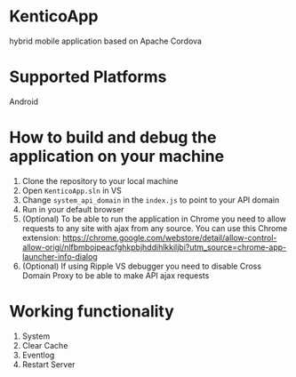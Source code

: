KenticoApp
=======================
hybrid mobile application based on Apache Cordova

Supported Platforms
=======================
Android

How to build and debug the application on your machine
=======================
1. Clone the repository to your local machine
2. Open ```KenticoApp.sln``` in VS
3. Change ```system_api_domain``` in the ```index.js``` to point to your API domain
4. Run in your default browser
  1. (Optional) To be able to run the application in Chrome you need to allow requests to any site with ajax from any source. You can use this Chrome extension: https://chrome.google.com/webstore/detail/allow-control-allow-origi/nlfbmbojpeacfghkpbjhddihlkkiljbi?utm_source=chrome-app-launcher-info-dialog 
  2. (Optional) If using Ripple VS debugger you need to disable Cross Domain Proxy to be able to make API ajax requests

Working functionality
=======================
1. System
  1. Clear Cache
  2. Eventlog
  3. Restart Server